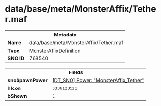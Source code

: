 <h1>data/base/meta/MonsterAffix/Tether.maf</h1><table><tr><th colspan="100%">Metadata</th></tr><tr><td><b>Name</b></td><td>data/base/meta/MonsterAffix/Tether.maf</td></tr><tr><td><b>Type</b></td><td>MonsterAffixDefinition</td></tr><tr><td><b>SNO ID</b></td><td>768540</td></tr></table>

<table><tr><th colspan="100%">Fields</th></tr><tr><td><b>snoSpawnPower</b></td><td><a href="..\Power\MonsterAffix_Tether.pow.md">[DT_SNO] Power: "MonsterAffix_Tether"</a></td></tr><tr><td><b>hIcon</b></td><td><code>3336123521</code></td></tr><tr><td><b>bShown</b></td><td><code>1</code></td></tr></table>

